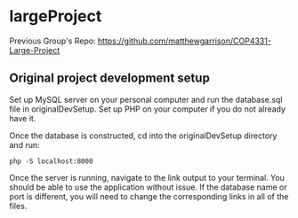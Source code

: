 # largeProject

Previous Group's Repo: https://github.com/matthewgarrison/COP4331-Large-Project

## Original project development setup

Set up MySQL server on your personal computer and run the database.sql file in
originalDevSetup. Set up PHP on your computer if you do not already have it.

Once the database is constructed, cd into the originalDevSetup directory and
run:

`php -S localhost:8000`

Once the server is running, navigate to the link output to your terminal. You
should be able to use the application without issue. If the database name or
port is different, you will need to change the corresponding links in all
of the files.
